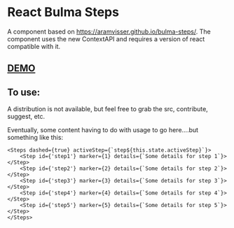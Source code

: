 # React Bulma Steps

A component based on https://aramvisser.github.io/bulma-steps/.  The component uses the new ContextAPI and requires a version of react compatible with it.

## [DEMO](https://tml123.github.io/react-bulma-steps/)

## To use:

A distribution is not available, but feel free to grab the src, contribute, suggest, etc.

Eventually, some content having to do with usage to go here....but something like this:

```
<Steps dashed={true} activeStep={`step${this.state.activeStep}`}>
    <Step id={'step1'} marker={1} details={`Some details for step 1`}></Step>
    <Step id={'step2'} marker={2} details={`Some details for step 2`}></Step>
    <Step id={'step3'} marker={3} details={`Some details for step 3`}></Step>
    <Step id={'step4'} marker={4} details={`Some details for step 4`}></Step>
    <Step id={'step5'} marker={5} details={`Some details for step 5`}></Step>
</Steps>
```